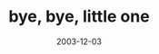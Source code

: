 ---
layout: base.njk
title : 'bye, bye, little one' 
view_title : 'bye, bye, little one' 
year : '2003' 
date : '2003-12-03' 
img_file : '/drawing/byebyelittleone.png' 
html_file : 'byebyelittleone' 
next_html : 'heyoops.html' 
year_order : '160' 
permalink : "title/{{html_file}}.html"
---
